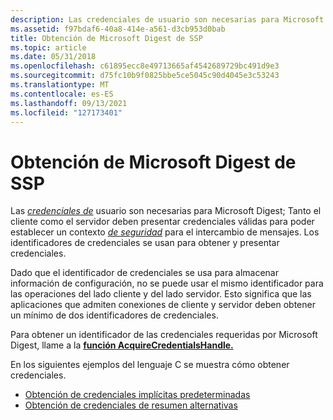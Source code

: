 ```yaml
---
description: Las credenciales de usuario son necesarias para Microsoft Digest; Tanto el cliente como el servidor deben presentar credenciales válidas para poder establecer un contexto de seguridad para el intercambio de mensajes. Los identificadores de credenciales se usan para obtener y presentar credenciales.
ms.assetid: f97bdaf6-40a8-414e-a561-d3cb953d0bab
title: Obtención de Microsoft Digest de SSP
ms.topic: article
ms.date: 05/31/2018
ms.openlocfilehash: c61895ecc8e49713665af4542689729bc491d9e3
ms.sourcegitcommit: d75fc10b9f0825bbe5ce5045c90d4045e3c53243
ms.translationtype: MT
ms.contentlocale: es-ES
ms.lasthandoff: 09/13/2021
ms.locfileid: "127173401"
---
```

# <a name="obtaining-microsoft-digest-ssp-credentials"></a>Obtención de Microsoft Digest de SSP

Las [*credenciales de*](../secgloss/c-gly.md) usuario son necesarias para Microsoft Digest; Tanto el cliente como el servidor deben presentar credenciales válidas para poder establecer un contexto [*de seguridad*](../secgloss/s-gly.md) para el intercambio de mensajes. Los identificadores de credenciales se usan para obtener y presentar credenciales.

Dado que el identificador de credenciales se usa para almacenar información de configuración, no se puede usar el mismo identificador para las operaciones del lado cliente y del lado servidor. Esto significa que las aplicaciones que admiten conexiones de cliente y servidor deben obtener un mínimo de dos identificadores de credenciales.

Para obtener un identificador de las credenciales requeridas por Microsoft Digest, llame a la [**función AcquireCredentialsHandle.**](/windows/win32/api/sspi/nf-sspi-acquirecredentialshandlea)

En los siguientes ejemplos del lenguaje C se muestra cómo obtener credenciales.

-   [Obtención de credenciales implícitas predeterminadas](obtaining-default-digest-credentials.md)
-   [Obtención de credenciales de resumen alternativas](obtaining-alternate-digest-credentials.md)

 

 
